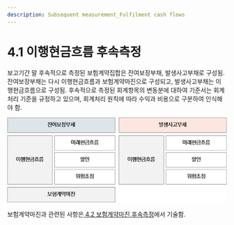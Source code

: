 ```yaml
---
description: Subsequent measurement_Fulfilment cash flows
---
```


# 4.1 이행현금흐름 후속측정

보고기간 말 후속적으로 측정된 보험계약집합은 잔여보장부채, 발생사고부채로 구성됨. 잔여보장부채는 다시 이행현금흐름과 보험계약마진으로 구성되고, 발생사고부채는 이행현금흐름으로 구성됨. 후속적으로 측정된 회계항목의 변동분에 대하여 기준서는 회계처리 기준을 규정하고 있으며, 회계처리 원칙에 따라 수익과 비용으로 구분하여 인식해야 함.&#x20;

![보험계약부채의 구성](../../.gitbook/assets/그림4-3.png)

보험계약마진과 관련된 사항은[ 4.2 보험계약마진 후속측정](../4.2/)에서 기술함.  &#x20;
